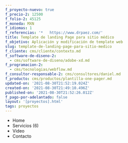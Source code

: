 ```yaml
---
f_proyecto-nuevo: true
f_precio-2: 12500
f_folio-2: 45125
f_moneda: MXN
f_idiomas: 1
f_referencias: '*   https://www.drpaez.com/'
title: Template de landing Page para sitio médico
f_objetivo: Aplicación y modificación de template web
slug: template-de-landing-page-para-sitio-medico
f_cliente: cms/cliente/contexto.md
f_software-de-diseno-2:
  - cms/software-de-diseno/adobe-xd.md
f_programacion-2:
  - cms/tecnologias/webflow.md
f_consultor-responsable-2: cms/consultores/daniel.md
f_producto: cms/productos/plantilla-one-pager.md
updated-on: '2021-08-30T21:52:19.024Z'
created-on: '2021-08-30T21:49:10.496Z'
published-on: '2021-08-30T21:52:26.012Z'
f_pago-por-adelantado: false
layout: '[proyectos].html'
tags: proyectos
---
```


*   Home
*   Servicios (6)
*   Video
*   Contacto
